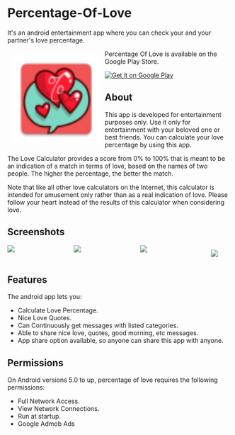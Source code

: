 # Percentage-Of-Love
It's an android entertainment app where you can check your and your partner's love percentage.

<img src="/app/src/main/res/mipmap-hdpi/ic_launcher.png" align="left" width="200" hspace="10" vspace="10">

Percentage Of Love is available on the Google Play Store.

<p align="left">
<a href="https://play.google.com/store/apps/details?id=com.rusho.percentageoflove">
<img alt="Get it on Google Play" height="80" src="https://play.google.com/intl/en_us/badges/images/generic/en_badge_web_generic.png" />
</a>
</p>

## About
This app is developed for entertainment purposes only. Use it only for entertainment with your beloved one or best friends. You can calculate your love percentage by using this app.

The Love Calculator provides a score from 0% to 100% that is meant to be an indication of a match in terms of love, based on the names of two people. The higher the percentage, the better the match. 

Note that like all other love calculators on the Internet, this calculator is intended for amusement only rather than as a real indication of love. Please follow your heart instead of the results of this calculator when considering love.

## Screenshots

<img src="https://play-lh.googleusercontent.com/AwXXjM0u6iGZ1QTrx5gUuOM2oTgPPH5ypJD2hHa3TQ1gyIrqAUloRaZolgiXcXSQSlI=w2560-h1440-rw" align="left"
width="150" space="10" space="10">

<img src="https://play-lh.googleusercontent.com/qz7wPRX9kxoUWJdf-hiP7iB7devqvJ0lIx8AGwE6Q1vDmr8qaq7zZhr0Zq6HIQ_9UkxB=w2560-h1440-rw" align="left"
width="150" space="10" space="10">

<img src="https://play-lh.googleusercontent.com/HwO0wemBjnalK8f9MNDKjzGpTYyQq4MzxNA7Y-50cvA-VZjXQeeiHA-zOoxPF3MWIpdu=w2560-h1440-rw" align="left"
width="150" space="10" space="10">

<img src="https://play-lh.googleusercontent.com/39WkYB3Kb-da_BK_T648woe4z29Tq71YcOJGbF215WRS2377zGaTmTPRHZ1LTHGPYXM=w2560-h1440-rw" align="center"
width="150" hspace="10" vspace="10">

## Features
The android app lets you:
- Calculate Love Percentage.
- Nice Love Quotes.
- Can Continuously get messages with listed categories.
- Able to share nice love, quotes, good morning, etc messages.
- App share option available, so anyone can share this app with anyone.

## Permissions
On Android versions 5.0 to up, percentage of love requires the following permissions:
- Full Network Access.
- View Network Connections.
- Run at startup.
- Google Admob Ads
